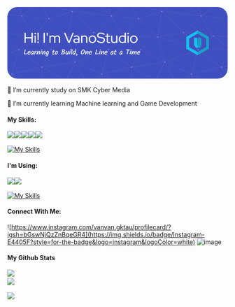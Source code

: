 ![Header](/img/github-header-image.png)



<!--
**VanoStudio/VanoStudio** is a ✨ _special_ ✨ repository because its `README.md` (this file) appears on your GitHub profile.

Here are some ideas to get you started:

- 🔭 I’m currently working on ...
- 🌱 I’m currently learning ...
- 👯 I’m looking to collaborate on ...
- 🤔 I’m looking for help with ...
- 💬 Ask me about ...
- 📫 How to reach me: ...
- 😄 Pronouns: ...
- ⚡ Fun fact: ...
-->
🔭 I’m currently study on SMK Cyber Media

🌱 I’m currently learning Machine learning and Game Development 
#### My Skills:
<img src="https://img.shields.io/badge/HTML5-E34F26?style=for-the-badge&logo=html5&logoColor=white"/><img src="https://img.shields.io/badge/CSS3-1572B6?style=for-the-badge&logo=css3&logoColor=white"/><img src="https://img.shields.io/badge/C%23-239120?style=for-the-badge&logo=csharp&logoColor=white"/><img src="https://img.shields.io/badge/Python-FFD43B?style=for-the-badge&logo=python&logoColor=blue"/><img src="https://img.shields.io/badge/Scratch-4D97FF?style=for-the-badge&logo=Scratch&logoColor=whites"/>

[![My Skills](https://skillicons.dev/icons?i=kotlin,unity,godot,bootstrap,perline=4)](https://skillicons.dev)

#### I'm Using:
<img src="https://img.shields.io/badge/VSCode-0078D4?style=for-the-badge&logo=visual%20studio%20code&logoColor=white"><img src="https://img.shields.io/badge/Visual_Studio-5C2D91?style=for-the-badge&logo=visual%20studio&logoColor=white">

[![My Skills](https://skillicons.dev/icons?i=androidstudio,windows&perline=3)](https://skillicons.dev)

#### Connect With Me:
![https://www.instagram.com/vanvan.gktau/profilecard/?igsh=bGswNjQzZnBqeGR4](https://img.shields.io/badge/Instagram-E4405F?style=for-the-badge&logo=instagram&logoColor=white) ![image](https://img.shields.io/badge/GitHub-100000?style=for-the-badge&logo=github&logoColor=white
)

#### My Github Stats
![](https://nirzak-streak-stats.vercel.app/?user=vanostudio&theme=radical&hide_border=false)<br/>
![](https://github-readme-stats.vercel.app/api/top-langs/?username=vanostudio&theme=radical&hide_border=false&include_all_commits=true&count_private=true&layout=compact)

![](https://github-profile-trophy.vercel.app/?username=vanostudio&theme=radical&no-frame=false&no-bg=true&margin-w=4)

